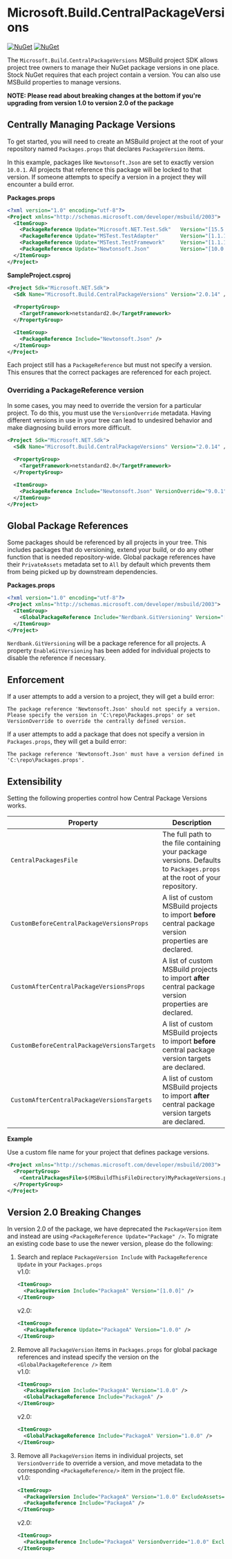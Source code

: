 # Microsoft.Build.CentralPackageVersions
[![NuGet](https://img.shields.io/nuget/v/Microsoft.Build.CentralPackageVersions.svg)](https://www.nuget.org/packages/Microsoft.Build.CentralPackageVersions)
 [![NuGet](https://img.shields.io/nuget/dt/Microsoft.Build.CentralPackageVersions.svg)](https://www.nuget.org/packages/Microsoft.Build.CentralPackageVersions)
 
The `Microsoft.Build.CentralPackageVersions` MSBuild project SDK allows project tree owners to manage their NuGet package versions in one place.  Stock NuGet requires that each project contain a version.  You can also use MSBuild properties to manage versions.

**NOTE: Please read about breaking changes at the bottom if you're upgrading from version 1.0 to version 2.0 of the package**

## Centrally Managing Package Versions

To get started, you will need to create an MSBuild project at the root of your repository named `Packages.props` that declares `PackageVersion` items.

In this example, packages like `Newtonsoft.Json` are set to exactly version `10.0.1`.  All projects that reference this package will be locked to that version.  If someone attempts to specify a version in a project they will encounter a build error.

**Packages.props**
```xml
<?xml version="1.0" encoding="utf-8"?>
<Project xmlns="http://schemas.microsoft.com/developer/msbuild/2003">
  <ItemGroup>
    <PackageReference Update="Microsoft.NET.Test.Sdk"   Version="[15.5.0]" />
    <PackageReference Update="MSTest.TestAdapter"       Version="[1.1.18]" />
    <PackageReference Update="MSTest.TestFramework"     Version="[1.1.18]" />
    <PackageReference Update="Newtonsoft.Json"          Version="[10.0.1]" />
  </ItemGroup>
</Project>
```

**SampleProject.csproj**
```xml
<Project Sdk="Microsoft.NET.Sdk">
  <Sdk Name="Microsoft.Build.CentralPackageVersions" Version="2.0.14" />
  
  <PropertyGroup>
    <TargetFramework>netstandard2.0</TargetFramework>
  </PropertyGroup>

  <ItemGroup>
    <PackageReference Include="Newtonsoft.Json" />
  </ItemGroup>
</Project>
```
Each project still has a `PackageReference` but must not specify a version.  This ensures that the correct packages are referenced for each project.

### Overriding a PackageReference version

In some cases, you may need to override the version for a particular project.  To do this, you must use the `VersionOverride` metadata.  Having different versions in use in your tree can lead to undesired behavior and make diagnosing build errors more difficult.

```xml
<Project Sdk="Microsoft.NET.Sdk">
  <Sdk Name="Microsoft.Build.CentralPackageVersions" Version="2.0.14" />
  
  <PropertyGroup>
    <TargetFramework>netstandard2.0</TargetFramework>
  </PropertyGroup>

  <ItemGroup>
    <PackageReference Include="Newtonsoft.Json" VersionOverride="9.0.1" />
  </ItemGroup>
</Project>
```

## Global Package References
Some packages should be referenced by all projects in your tree.  This includes packages that do versioning, extend your build, or do any other function that is needed repository-wide.  Global package references have their `PrivateAssets` metadata set to `All` by default which prevents them from being picked up by downstream dependencies.

**Packages.props**
```xml
<?xml version="1.0" encoding="utf-8"?>
<Project xmlns="http://schemas.microsoft.com/developer/msbuild/2003">
  <ItemGroup>
    <GlobalPackageReference Include="Nerdbank.GitVersioning" Version="[2.1.16]" Condition=" '$(EnableGitVersioning)' != 'false' " />
  </ItemGroup>
</Project>
```
`Nerdbank.GitVersioning` will be a package reference for all projects.  A property `EnableGitVersioning` has been added for individual projects to disable the reference if necessary.

## Enforcement

If a user attempts to add a version to a project, they will get a build error:

```
The package reference 'Newtonsoft.Json' should not specify a version.  Please specify the version in 'C:\repo\Packages.props' or set VersionOverride to override the centrally defined version.
```

If a user attempts to add a package that does not specify a version in `Packages.props`, they will get a build error:

```
The package reference 'Newtonsoft.Json' must have a version defined in 'C:\repo\Packages.props'.
```


## Extensibility

Setting the following properties control how Central Package Versions works.

| Property                            | Description |
|-------------------------------------|-------------|
| `CentralPackagesFile `  | The full path to the file containing your package versions.  Defaults to `Packages.props` at the root of your repository. |
| `CustomBeforeCentralPackageVersionsProps`    | A list of custom MSBuild projects to import **before** central package version properties are declared.|
| `CustomAfterCentralPackageVersionsProps`    | A list of custom MSBuild projects to import **after** central package version properties are declared.|
| `CustomBeforeCentralPackageVersionsTargets`    | A list of custom MSBuild projects to import **before** central package version targets are declared.|
| `CustomAfterCentralPackageVersionsTargets`    | A list of custom MSBuild projects to import **after** central package version targets are declared.|

**Example**

Use a custom file name for your project that defines package versions.
```xml
<Project xmlns="http://schemas.microsoft.com/developer/msbuild/2003">
  <PropertyGroup>
    <CentralPackagesFile>$(MSBuildThisFileDirectory)MyPackageVersions.props</CentralPackagesFile>
  </PropertyGroup>
</Project>
```

## Version 2.0 Breaking Changes

In version 2.0 of the package, we have deprecated the `PackageVersion` item and instead are using `<PackageReference Update="Package" />`.  To migrate an existing code base to use the newer version, please do the following:

1. Search and replace `PackageVersion Include` with `PackageReference Update` in your `Packages.props`<br/>
    v1.0:
    ```xml
    <ItemGroup>
      <PackageVersion Include="PackageA" Version="[1.0.0]" />
    </ItemGroup>
    ```
    v2.0:
    ```xml
    <ItemGroup>
      <PackageReference Update="PackageA" Version="1.0.0" />
    </ItemGroup>
    ```
2. Remove all `PackageVersion` items in `Packages.props` for global package references and instead specify the version on the `<GlobalPackageReference />` item<br/>
    v1.0:
    ```xml
    <ItemGroup>
      <PackageVersion Include="PackageA" Version="1.0.0" />
      <GlobalPackageReference Include="PackageA" />
    </ItemGroup>
    ```
    v2.0:
    ```xml
    <ItemGroup>
      <GlobalPackageReference Include="PackageA" Version="1.0.0" />
    </ItemGroup>
    ```
3. Remove all `PackageVersion` items in individual projects, set `VersionOverride` to override a version, and move metadata to the corresponding `<PackageReference/>` item in the project file.<br/>
    v1.0:
    ```xml
    <ItemGroup>
      <PackageVersion Include="PackageA" Version="1.0.0" ExcludeAssets="Build" />
      <PackageReference Include="PackageA" />
    </ItemGroup>
    ```
    v2.0:
    ```xml
    <ItemGroup>
      <PackageReference Include="PackageA" VersionOverride="1.0.0" ExcludeAssets="Build" />
    </ItemGroup>
    ```